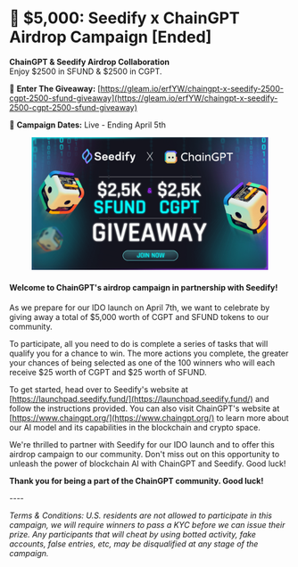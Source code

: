 # 🔴 $5,000: Seedify x ChainGPT Airdrop Campaign \[Ended]

**ChainGPT & Seedify Airdrop Collaboration**\
Enjoy $2500 in SFUND & $2500 in CGPT.

💫 **Enter The Giveaway:** [https://gleam.io/erfYW/chaingpt-x-seedify-2500-cgpt-2500-sfund-giveaway](https://gleam.io/erfYW/chaingpt-x-seedify-2500-cgpt-2500-sfund-giveaway)

📅 **Campaign Dates:** Live - Ending April 5th

<figure><img src="../../.gitbook/assets/image (3).png" alt=""><figcaption></figcaption></figure>

#### **Welcome to ChainGPT's airdrop campaign in partnership with Seedify!**&#x20;

As we prepare for our IDO launch on April 7th, we want to celebrate by giving away a total of $5,000 worth of CGPT and SFUND tokens to our community.

To participate, all you need to do is complete a series of tasks that will qualify you for a chance to win. The more actions you complete, the greater your chances of being selected as one of the 100 winners who will each receive $25 worth of CGPT and $25 worth of SFUND.

To get started, head over to Seedify's website at [https://launchpad.seedify.fund/](https://launchpad.seedify.fund/) and follow the instructions provided. You can also visit ChainGPT's website at [https://www.chaingpt.org/](https://www.chaingpt.org/) to learn more about our AI model and its capabilities in the blockchain and crypto space.

We're thrilled to partner with Seedify for our IDO launch and to offer this airdrop campaign to our community. Don't miss out on this opportunity to unleash the power of blockchain AI with ChainGPT and Seedify. Good luck!

**Thank you for being a part of the ChainGPT community. Good luck!**

_----_

_Terms & Conditions: U.S. residents are not allowed to participate in this campaign, we will require winners to pass a KYC before we can issue their prize. Any participants that will cheat by using botted activity, fake accounts, false entries, etc, may be disqualified at any stage of the campaign._&#x20;
